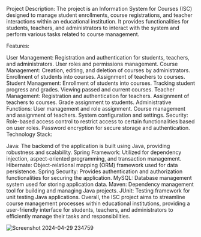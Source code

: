 
Project Description:
The project is an Information System for Courses (ISC) designed to manage student enrollments, course registrations, and teacher interactions within an educational institution. It provides functionalities for students, teachers, and administrators to interact with the system and perform various tasks related to course management.

Features:

User Management:
Registration and authentication for students, teachers, and administrators.
User roles and permissions management.
Course Management:
Creation, editing, and deletion of courses by administrators.
Enrollment of students into courses.
Assignment of teachers to courses.
Student Management:
Enrollment of students into courses.
Tracking student progress and grades.
Viewing passed and current courses.
Teacher Management:
Registration and authentication for teachers.
Assignment of teachers to courses.
Grade assignment to students.
Administrative Functions:
User management and role assignment.
Course management and assignment of teachers.
System configuration and settings.
Security:
Role-based access control to restrict access to certain functionalities based on user roles.
Password encryption for secure storage and authentication.
Technology Stack:

Java: The backend of the application is built using Java, providing robustness and scalability.
Spring Framework: Utilized for dependency injection, aspect-oriented programming, and transaction management.
Hibernate: Object-relational mapping (ORM) framework used for data persistence.
Spring Security: Provides authentication and authorization functionalities for securing the application.
MySQL: Database management system used for storing application data.
Maven: Dependency management tool for building and managing Java projects.
JUnit: Testing framework for unit testing Java applications.
Overall, the ISC project aims to streamline course management processes within educational institutions, providing a user-friendly interface for students, teachers, and administrators to efficiently manage their tasks and responsibilities.

![Screenshot 2024-04-29 234759](https://github.com/samyarjahroodi/Lesson-taking-system/assets/144313090/d00487da-0242-4c60-90a2-03503ccb8bb2)



